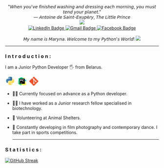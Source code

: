 <div id="header" align="center">
"𝘞𝘩𝘦𝘯 𝘺𝘰𝘶'𝘷𝘦 𝘧𝘪𝘯𝘪𝘴𝘩𝘦𝘥 𝘸𝘢𝘴𝘩𝘪𝘯𝘨 𝘢𝘯𝘥 𝘥𝘳𝘦𝘴𝘴𝘪𝘯𝘨 𝘦𝘢𝘤𝘩 𝘮𝘰𝘳𝘯𝘪𝘯𝘨, 𝘺𝘰𝘶 𝘮𝘶𝘴𝘵 𝘵𝘦𝘯𝘥 𝘺𝘰𝘶𝘳 𝘱𝘭𝘢𝘯𝘦𝘵."
<div id="header" align="center">  
― 𝘈𝘯𝘵𝘰𝘪𝘯𝘦 𝘥𝘦 𝘚𝘢𝘪𝘯𝘵-𝘌𝘹𝘶𝘱é𝘳𝘺, 𝘛𝘩𝘦 𝘓𝘪𝘵𝘵𝘭𝘦 𝘗𝘳𝘪𝘯𝘤𝘦
<div id="header" align="center">
  <img src="https://media.giphy.com/media/ptzlRfMuHaGgccUzbh/giphy.gif" width="350"/>
</div>
  
<div id="badges">
  <a href="https://www.linkedin.com/in/maryna-liaukouskaya-23bba1217/">
    <img src="https://img.shields.io/badge/LinkedIn-blue?style=for-the-badge&logo=linkedin&logoColor=white" alt="LinkedIn Badge"/>
  </a>
  <a href="https://mail.google.com/mail/u/0/#inbox">
    <img src="https://img.shields.io/badge/Gmail-red?style=for-the-badge&logo=gmail&logoColor=white" alt="Gmail Badge"/>
  </a>
  <a href="https://www.facebook.com/profile.php?id=100009702944440">
    <img src="https://img.shields.io/badge/Facebook-blue?style=for-the-badge&logo=facebook&logoColor=white" alt="Facebook Badge"/>
  </a>
</div>
<img src="https://komarev.com/ghpvc/?username=Liaukouskaya&style=flat-square&color=green" alt=""/>
<div id="header" align="center">
𝘔𝘺 𝘯𝘢𝘮𝘦 𝘪𝘴 𝘔𝘢𝘳𝘺𝘯𝘢. 𝘞𝘦𝘭𝘤𝘰𝘮𝘦 𝘵𝘰 𝘮𝘺 𝘗𝘺𝘵𝘩𝘰𝘯'𝘴 𝘞𝘰𝘳𝘭𝘥!
 <img src="https://media.giphy.com/media/LMt9638dO8dftAjtco/giphy.gif" width="15px"/>
</h1>
  
---
<div id="header" align="left">  
  
###  I n t r o d u c t i o n :
  
I am a Junior Python Developer :raised_hand_with_fingers_splayed: from Belarus.
 
  <div id="header" align="left"> 
  <img src="https://github.com/devicons/devicon/blob/master/icons/python/python-original.svg" title="Spring" alt="Spring" width="33" height="33"/>&nbsp;
  <img src="https://github.com/devicons/devicon/blob/master/icons/pycharm/pycharm-original.svg" title="Material UI" alt="Material UI" width="30" height="30"/>&nbsp;
  <img src="https://github.com/devicons/devicon/blob/master/icons/git/git-original.svg" title="Git" **alt="Git" width="30" height="30"/>
</div>
  
  
- :woman_technologist: Currently focused on advance as a Python developer.
  
- :woman_scientist: I have worked as a Junior research fellow specialised in biotechnology.
 
- :rabbit2: Volunteering at Animal Shelters.

- :sunflower: Constantly developing in film photography and contemporary dance. I take part in sports competitions.

  ---

###  S t a t i s t i c s :
  [![GitHub Streak](http://github-readme-streak-stats.herokuapp.com?user=Liaukouskaya&theme=dark&background=000000)](https://git.io/streak-stats)



